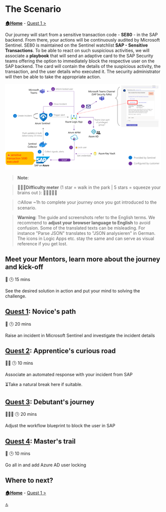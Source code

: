 # The Scenario

**[🏠Home](../README.md)** - [ Quest 1 >](quest1.md)

Our journey will start from a sensitive transaction code - **SE80** - in the SAP backend. From there, your actions will be continuously audited by Microsoft Sentinel. SE80 is maintained on the Sentinel watchlist **SAP - Sensitive Transactions**. To be able to react on such suspicious activities, we will associate a **playbook** that will send an adaptive card to the SAP Security teams offering the option to immediately block the respective user on the SAP backend. The card will contain the details of the suspicious activity, the transaction, and the user details who executed it. The security administrator will then be able to take the appropriate action.

<p align="center" width="100%">
<img alt="Connection Details" src="../img/student/Quest0/scenario.png"  width="800">
</p>

> **Note**:

>🏋🏽‍♂️**Difficulty meter** (1 star = walk in the park | 5 stars = squeeze your brains out ): 🌟🌟🌟🌟🌟

>⏱Allow ~1h to complete your journey once you got introduced to the scenario.

> **Warning**: The guide and screenshots refer to the English terms. We recommend to **adjust your browser language to English** to avoid confusion. Some of the translated texts can be misleading. For instance "Parse JSON" translates to "JSON analysieren" in German. The icons in Logic Apps etc. stay the same and can serve as visual reference if you get lost.

## Meet your Mentors, learn more about the journey and kick-off

🌟
🕒 15 mins

See the desired solution in action and put your mind to solving the challenge.

## [Quest 1](quest1.md): Novice's path

🌟
🕒 20 mins

Raise an incident in Microsoft Sentinel and investigate the incident details

## [Quest 2](quest2.md): Apprentice's curious road

🌟🌟
🕒 10 mins

Associate an automated response with your incident from SAP

⏳Take a natural break here if suitable.

## [Quest 3](quest3.md): Debutant's journey

🌟🌟🌟
🕒 20 mins

Adjust the workflow blueprint to block the user in SAP

## [Quest 4](quest4.md): Master's trail

🌟
🕒 10 mins

Go all in and add Azure AD user locking

## Where to next?

**[🏠Home](../README.md)** - [ Quest 1 >](quest1.md)

[🔝](#)
